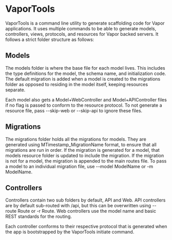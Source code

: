 # VaporTools

VaporTools is a command line utility to generate scaffolding code for Vapor
applications. It uses multiple commands to be able to generate models, controllers,
views, protocols, and resources for Vapor backed servers. It follows a strict folder
structure as follows:

## Models
The models folder is where the base file for each model lives. This includes
the type definitions for the model, the schema name, and initialization code. The
default migration is added when a model is created to the migrations folder as
opposed to residing in the model itself, keeping resources separate.

Each model also gets a Model+WebController and Model+APIController files if no
flag is passed to conform to the resource protocol. To not generate a resource
file, pass --skip-web or --skip-api to ignore these files.

## Migrations
The migrations folder holds all the migrations for models. They are generated using
MTimestamp_MigrationName format, to ensure that all migrations are run in order.
If the migration is generated for a model, that models resource folder is updated
to include the migration. If the migration is not for a model, the migration
is appended to the main routes file. To pass a model to an individual migration
file, use --model ModelName or -m ModelName.

## Controllers
Controllers contain two sub folders by default, API and Web. API controllers are
by default sub-routed with /api, but this can be overwritten using --route Route
or -r Route. Web controllers use the model name and basic REST standards for the
routing.

Each controller conforms to their respective protocol that is generated when the
app is bootstrapped by the VaporTools initiate command.
